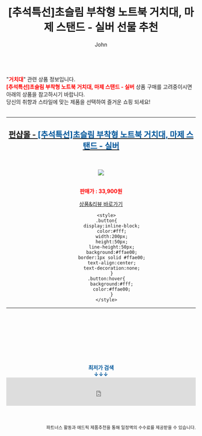 ﻿---
layout: post
title:  "[추석특선]초슬림 부착형 노트북 거치대, 마제 스탠드 - 실버 선물 추천"
author: John
categories: [ 거치대 ]
tags: [ 거치대, 거치대 영어로, 거치대 만들기, 거치대 추천, 거치대 케이스, 거치대 볼헤드, 거치대 충전기, 거치대 뜻, 거치대 흡착판, 거치대 태블릿 휨 ]
image: https://cdn.funshop.co.kr/products/0000066400/vs_image800.jpg 
description: "[추석특선]초슬림 부착형 노트북 거치대, 마제 스탠드 - 실버 선물 추천 관련 상품으로 가장 고객 선호도가 높은 제품입니다."
toc: true
toc_sticky: true
---

<br>
"<b><font color='#ff0000'>거치대</font></b>" 관련 상품 정보입니다.
<br>
<b><font color='#ff0000'>[추석특선]초슬림 부착형 노트북 거치대, 마제 스탠드 - 실버</font></b> 상품 구매를 고려중이시면 아래의 상품을 참고하시기 바랍니다.
<br>
당신의 취향과 스타일에 맞는 제품을 선택하여 즐거운 쇼핑 되세요!
<br><br>
<hr>
<p>
    
<center><h2><a href="https://nico.kr/lge0AX" target="_blank"><b>펀샵몰 - <font color='#01579B'>[추석특선]초슬림 부착형 노트북 거치대, 마제 스탠드 - 실버</font></b></a></h2><br>

<a href="https://nico.kr/lge0AX" target="_blank"><img src="https://cdn.funshop.co.kr/products/0000066400/vs_image800.jpg"></a><br><br>

<b><font color='#ff0000'>판매가 : 33,900원 </font></b><br>

<a href="https://nico.kr/lge0AX" target="_blank" class="button">상품&리뷰 바로가기</a><p>

        <style>
        .button{
            display:inline-block;
            color:#fff;
            width:200px;
            height:50px;
            line-height:50px;
            background:#ffae00;
            border:1px solid #ffae00;
            text-align:center;
            text-decoration:none;
            }
        .button:hover{
            background:#fff;
            color:#ffae00;
            }
        </style>

<hr>

<br><br><br><br><br><br><br>
<center><b><font color='#01579B' size='medium'>최저가 검색<br>
↓↓↓</font></b></center>
<center><iframe src="https://coupa.ng/b1Tbjx" width="100%" height="75" frameborder="0" scrolling="no" referrerpolicy="unsafe-url"></iframe></center>
<br><br>
<p>
<small>
    <div align="right">파트너스 활동과 애드픽 제품추천을 통해 일정액의 수수료를 제공받을 수 있습니다.</div>
</small>
</p>
